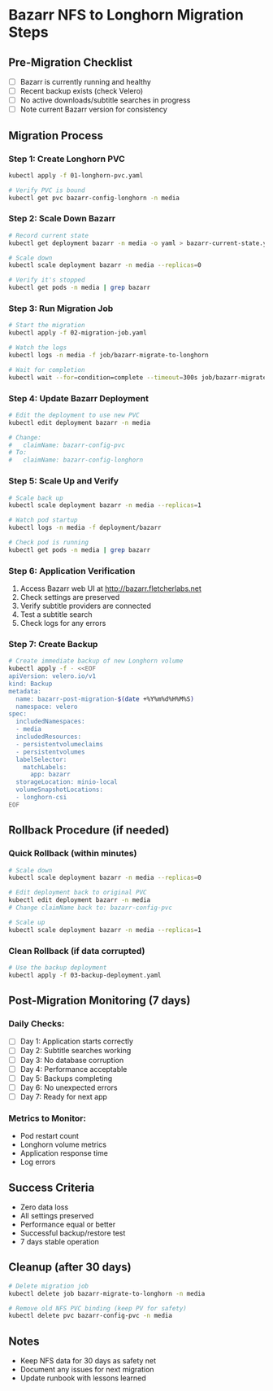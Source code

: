 # Bazarr NFS to Longhorn Migration Steps

## Pre-Migration Checklist
- [ ] Bazarr is currently running and healthy
- [ ] Recent backup exists (check Velero)
- [ ] No active downloads/subtitle searches in progress
- [ ] Note current Bazarr version for consistency

## Migration Process

### Step 1: Create Longhorn PVC
```bash
kubectl apply -f 01-longhorn-pvc.yaml

# Verify PVC is bound
kubectl get pvc bazarr-config-longhorn -n media
```

### Step 2: Scale Down Bazarr
```bash
# Record current state
kubectl get deployment bazarr -n media -o yaml > bazarr-current-state.yaml

# Scale down
kubectl scale deployment bazarr -n media --replicas=0

# Verify it's stopped
kubectl get pods -n media | grep bazarr
```

### Step 3: Run Migration Job
```bash
# Start the migration
kubectl apply -f 02-migration-job.yaml

# Watch the logs
kubectl logs -n media -f job/bazarr-migrate-to-longhorn

# Wait for completion
kubectl wait --for=condition=complete --timeout=300s job/bazarr-migrate-to-longhorn -n media
```

### Step 4: Update Bazarr Deployment
```bash
# Edit the deployment to use new PVC
kubectl edit deployment bazarr -n media

# Change:
#   claimName: bazarr-config-pvc
# To:
#   claimName: bazarr-config-longhorn
```

### Step 5: Scale Up and Verify
```bash
# Scale back up
kubectl scale deployment bazarr -n media --replicas=1

# Watch pod startup
kubectl logs -n media -f deployment/bazarr

# Check pod is running
kubectl get pods -n media | grep bazarr
```

### Step 6: Application Verification
1. Access Bazarr web UI at http://bazarr.fletcherlabs.net
2. Check settings are preserved
3. Verify subtitle providers are connected
4. Test a subtitle search
5. Check logs for any errors

### Step 7: Create Backup
```bash
# Create immediate backup of new Longhorn volume
kubectl apply -f - <<EOF
apiVersion: velero.io/v1
kind: Backup
metadata:
  name: bazarr-post-migration-$(date +%Y%m%d%H%M%S)
  namespace: velero
spec:
  includedNamespaces:
  - media
  includedResources:
  - persistentvolumeclaims
  - persistentvolumes
  labelSelector:
    matchLabels:
      app: bazarr
  storageLocation: minio-local
  volumeSnapshotLocations:
  - longhorn-csi
EOF
```

## Rollback Procedure (if needed)

### Quick Rollback (within minutes)
```bash
# Scale down
kubectl scale deployment bazarr -n media --replicas=0

# Edit deployment back to original PVC
kubectl edit deployment bazarr -n media
# Change claimName back to: bazarr-config-pvc

# Scale up
kubectl scale deployment bazarr -n media --replicas=1
```

### Clean Rollback (if data corrupted)
```bash
# Use the backup deployment
kubectl apply -f 03-backup-deployment.yaml
```

## Post-Migration Monitoring (7 days)

### Daily Checks:
- [ ] Day 1: Application starts correctly
- [ ] Day 2: Subtitle searches working
- [ ] Day 3: No database corruption
- [ ] Day 4: Performance acceptable
- [ ] Day 5: Backups completing
- [ ] Day 6: No unexpected errors
- [ ] Day 7: Ready for next app

### Metrics to Monitor:
- Pod restart count
- Longhorn volume metrics
- Application response time
- Log errors

## Success Criteria
- Zero data loss
- All settings preserved
- Performance equal or better
- Successful backup/restore test
- 7 days stable operation

## Cleanup (after 30 days)
```bash
# Delete migration job
kubectl delete job bazarr-migrate-to-longhorn -n media

# Remove old NFS PVC binding (keep PV for safety)
kubectl delete pvc bazarr-config-pvc -n media
```

## Notes
- Keep NFS data for 30 days as safety net
- Document any issues for next migration
- Update runbook with lessons learned